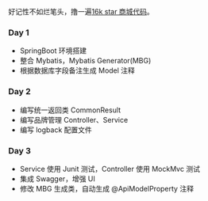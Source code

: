 
好记性不如烂笔头，撸一遍[16k star 商城代码](https://github.com/macrozheng/mall)。

### Day 1

- SpringBoot 环境搭建 
- 整合 Mybatis，Mybatis Generator(MBG)
- 根据数据库字段备注生成 Model 注释

### Day 2

- 编写统一返回类 CommonResult
- 编写品牌管理 Controller、Service
- 编写 logback 配置文件

### Day 3

- Service 使用 Junit 测试，Controller 使用 MockMvc 测试
- 集成 Swagger，增强 UI
- 修改 MBG 生成类，自动生成 @ApiModelProperty 注释

